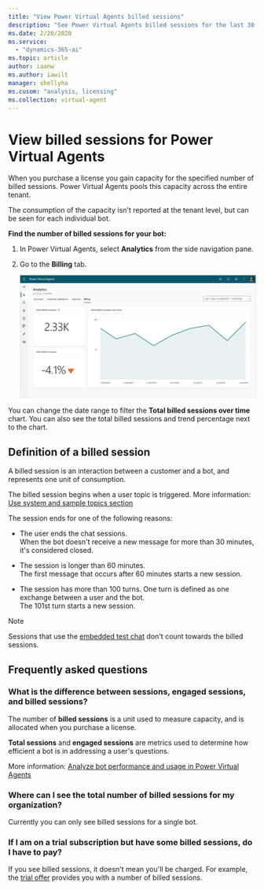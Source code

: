 ```yaml
---
title: "View Power Virtual Agents billed sessions"
description: "See Power Virtual Agents billed sessions for the last 30 or 7 days"
ms.date: 2/20/2020
ms.service:
  - "dynamics-365-ai"
ms.topic: article
author: iaanw
ms.author: iawilt
manager: shellyha
ms.cusom: "analysis, licensing"
ms.collection: virtual-agent
---
```


# View billed sessions for Power Virtual Agents

When you purchase a license you gain capacity for the specified number of billed sessions. Power Virtual Agents pools this capacity across the entire tenant. 

The consumption of the capacity isn't reported at the tenant level, but can be seen for each individual bot. 

**Find the number of billed sessions for your bot:**

1. In Power Virtual Agents, select **Analytics** from the side navigation pane.

1. Go to the **Billing** tab.

    ![Billed session view](media/analytics-billed-sessions.png)

You can change the date range to filter the **Total billed sessions over time** chart. You can also see the total billed sessions and trend percentage next to the chart.

## Definition of a billed session

A billed session is an interaction between a customer and a bot, and represents one unit of consumption. 

The billed session begins when a user topic is triggered. More information: [Use system and sample topics section](authoring-create-edit-topics.md#use-system-and-sample-topics)

The session ends for one of the following reasons: 

- The user ends the chat sessions.  
    When the bot doesn't receive a new message for more than 30 minutes, it's considered closed.

- The session is longer than 60 minutes.  
    The first message that occurs after 60 minutes starts a new session.

- The session has more than 100 turns. One turn is defined as one exchange between a user and the bot.  
    The 101st turn starts a new session. 

> [!Note]
> Sessions that use the [embedded test chat](authoring-test-bot.md) don't count towards the billed sessions.


## Frequently asked questions

### What is the difference between sessions, engaged sessions, and billed sessions?
The number of **billed sessions** is a unit used to measure capacity, and is allocated when you purchase a license. 

**Total sessions** and **engaged sessions** are metrics used to determine how efficient a bot is in addressing a user's questions. 

More information: [Analyze bot performance and usage in Power Virtual Agents](analytics-summary.md)

### Where can I see the total number of billed sessions for my organization?

Currently you can only see billed sessions for a single bot.

### If I am on a trial subscription but have some billed sessions, do I have to pay?

If you see billed sessions, it doesn't mean you'll be charged. For example, the [trial offer](sign-up-individual.md) provides you with a number of billed sessions.
